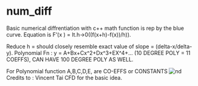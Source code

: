 # num_diff
Basic numerical diffrentiation with c++
math function is rep by the blue curve.
Equation is F’(x ) = lt.h->0((f(x+h)-f(x))/h)).

Reduce h  = should closely resemble exact value of slope = (delta-x/delta-y).
Polynomial Fn : y = A+Bx+Cx^2+Dx^3+EX^4+… (10 DEGREE POLY = 11 COEFFS), CAN HAVE 100 DEGREE POLY AS WELL.

For Polynomial function A,B,C,D,E, are CO-EFFS or CONSTANTS
![nd](https://user-images.githubusercontent.com/33382424/138983565-80fc48a5-c1fa-45f6-a3ee-6f04ee17a35b.jpg)
Credits to : Vincent Tai CFD for the basic idea.
